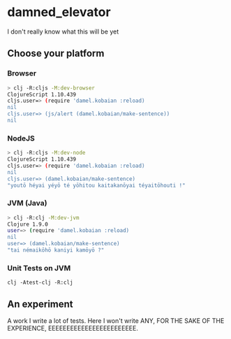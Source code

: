# damned_elevator
I don't really know what this will be yet

## Choose your platform

### Browser

```bash
> clj -R:cljs -M:dev-browser
ClojureScript 1.10.439
cljs.user=> (require 'damel.kobaian :reload)
nil
cljs.user=> (js/alert (damel.kobaian/make-sentence))
nil                      
```

### NodeJS

```bash
> clj -R:cljs -M:dev-node
ClojureScript 1.10.439
cljs.user=> (require 'damel.kobaian :reload)
nil
cljs.user=> (damel.kobaian/make-sentence)
"youtō héyai yéyō té yōhitou kaitakanōyai téyaitōhouti !"                     
```

### JVM (Java)

```bash
> clj -R:clj -M:dev-jvm
Clojure 1.9.0
user=> (require 'damel.kobaian :reload)
nil
user=> (damel.kobaian/make-sentence)
"tai némaikōhō kaniyi kamōyō ?"
```

### Unit Tests on JVM

```
clj -Atest-clj -R:clj
```

## An experiment

A work I write a lot of tests.
Here I won't write ANY, FOR THE SAKE OF THE EXPERIENCE, EEEEEEEEEEEEEEEEEEEEEEEE.
